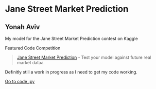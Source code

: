 # Jane Street Market Prediction
## Yonah Aviv

My model for the Jane Street Market Prediction contest on Kaggle

Featured Code Competition
> [Jane Street Market Prediction](https://www.kaggle.com/c/jane-street-market-prediction/overview/evaluation) - Test your model against future real market dataa


 
 
Definitly still a work in progress as I need to get my code working.



  

[Go to code .py]("work/Multiple_linear_reg_model.py")

